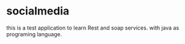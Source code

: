 # socialmedia
this is a test application to learn Rest and soap services.
with java as programing language.
